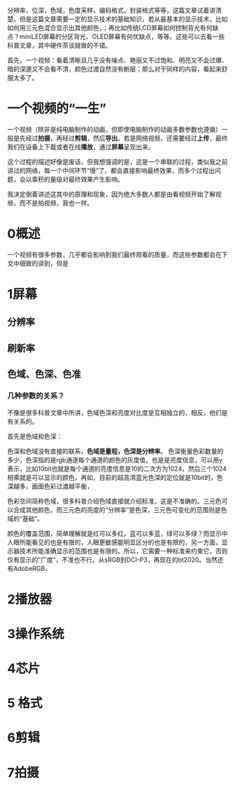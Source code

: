 
分辨率，位深，色域，色度采样，编码格式，封装格式等等，这篇文章试着讲清楚。但是这篇文章需要一定的显示技术的基础知识，若从最基本的显示技术，比如如何用三元色混合显示出其他颜色，；再比如传统LCD屏幕如何控制背光有何缺点？miniLED屏幕的分区背光、OLED屏幕有何优缺点，等等。这些可以去看一些科普文章，其中硬件茶谈就做的不错。

首先，一个视频：看着清晰且几乎没有噪点、艳丽又不过饱和、明亮又不会过爆、暗的深邃又不会看不清，颜色过渡自然没有断层；那么对于同样的内容，看起来舒服太多了。

# 一个视频的“一生”
一个视频（除非是纯电脑制作的动画，但即使电脑制作的动画多数参数也遵循）一般是先经过**拍摄**，再经过**剪辑**，然后**导出**。若是网络视频，还需要经过**上传**，最终我们在设备上下载或者在线**播放**，通过**屏幕**呈现出来。

这个过程的描述好像是废话，但我想强调的是，这是一个串联的过程，类似我之前讲过的网络，每一个中间环节“慢“了，都会直接影响最终效果，而多个过程出问题，会以乘积的量级对最终效果产生影响。

我决定倒着讲述这其中的原理和现象，因为绝大多数人都是由看视频开始了解视频，而不是拍视频，我也一样。

# 0概述
一个视频有很多参数，几乎都会影响到我们最终观看的质量，而这些参数都会在下文中细致的讲到，但是

# 1屏幕


## 分辨率


## 刷新率


## 色域、色深、色准

### 几种参数的关系？
不像是很多科普文章中所讲，色域色深和亮度对比度是互相独立的，相反，他们是有关系的。

首先是色域和色深：

色深和色域没有直接的联系，**色域是量程，色深是分辨率**。
色深衡量色彩数量的多少，色深指的是rgb通道每个通道的颜色的灰度值，也是是亮度信息，可以用y表示，比如10bit也就是每个通道的亮度信息是10的二次方为1024，然后三个1024相乘就是可以显示的颜色，再如，目前的超高清蓝光色深的定位就是10bit的，色深越多，画面色彩过渡越平衡，

色彩空间简称色域，很多科普介绍色域直接就介绍标准，这是不准确的。三元色可以合成其他颜色，而三元色的亮度的“分辨率”是色深，三元色可变化的范围则是色域的“基础”。

颜色的覆盖范围，简单理解就是红可以多红，蓝可以多蓝，绿可以多绿？而显示中人眼所能看见的也是有限的，人眼更敏感能明显区分的也是有限的，另一方面，显示器技术所能准确显示的范围也是有限的。所以，它需要一种标准来约束它，否则仅有显示的“广度”，不准也不行。从sRGB到DCI-P3，再现在的bt2020。当然还有AdobeRGB、






# 2播放器


# 3操作系统


# 4芯片


# 5 格式


# 6剪辑


# 7拍摄




